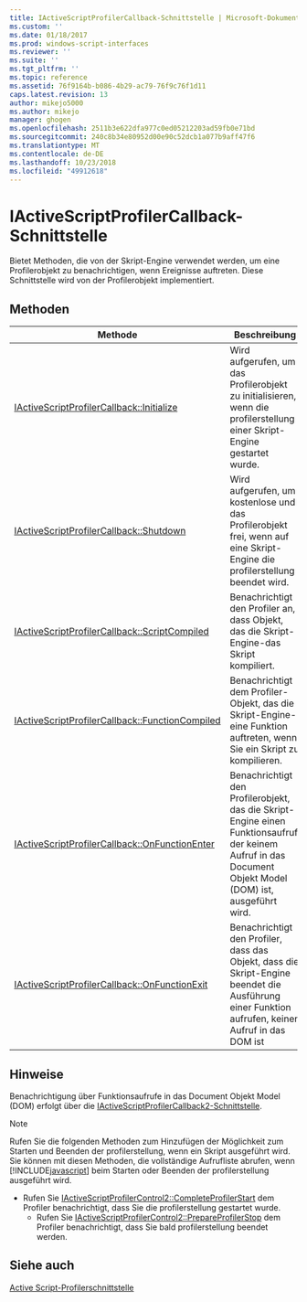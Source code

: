 ```yaml
---
title: IActiveScriptProfilerCallback-Schnittstelle | Microsoft-Dokumentation
ms.custom: ''
ms.date: 01/18/2017
ms.prod: windows-script-interfaces
ms.reviewer: ''
ms.suite: ''
ms.tgt_pltfrm: ''
ms.topic: reference
ms.assetid: 76f9164b-b086-4b29-ac79-76f9c76f1d11
caps.latest.revision: 13
author: mikejo5000
ms.author: mikejo
manager: ghogen
ms.openlocfilehash: 2511b3e622dfa977c0ed05212203ad59fb0e71bd
ms.sourcegitcommit: 240c8b34e80952d00e90c52dcb1a077b9aff47f6
ms.translationtype: MT
ms.contentlocale: de-DE
ms.lasthandoff: 10/23/2018
ms.locfileid: "49912618"
---
```

# <a name="iactivescriptprofilercallback-interface"></a>IActiveScriptProfilerCallback-Schnittstelle
Bietet Methoden, die von der Skript-Engine verwendet werden, um eine Profilerobjekt zu benachrichtigen, wenn Ereignisse auftreten. Diese Schnittstelle wird von der Profilerobjekt implementiert.  
  
## <a name="methods"></a>Methoden  
  
|Methode|Beschreibung|  
|------------|-----------------|  
|[IActiveScriptProfilerCallback::Initialize](../../winscript/reference/iactivescriptprofilercallback-initialize.md)|Wird aufgerufen, um das Profilerobjekt zu initialisieren, wenn die profilerstellung einer Skript-Engine gestartet wurde.|  
|[IActiveScriptProfilerCallback::Shutdown](../../winscript/reference/iactivescriptprofilercallback-shutdown.md)|Wird aufgerufen, um kostenlose und das Profilerobjekt frei, wenn auf eine Skript-Engine die profilerstellung beendet wird.|  
|[IActiveScriptProfilerCallback::ScriptCompiled](../../winscript/reference/iactivescriptprofilercallback-scriptcompiled.md)|Benachrichtigt den Profiler an, dass Objekt, das die Skript-Engine-das Skript kompiliert.|  
|[IActiveScriptProfilerCallback::FunctionCompiled](../../winscript/reference/iactivescriptprofilercallback-functioncompiled.md)|Benachrichtigt dem Profiler-Objekt, das die Skript-Engine-eine Funktion auftreten, wenn Sie ein Skript zu kompilieren.|  
|[IActiveScriptProfilerCallback::OnFunctionEnter](../../winscript/reference/iactivescriptprofilercallback-onfunctionenter.md)|Benachrichtigt den Profilerobjekt, das die Skript-Engine einen Funktionsaufruf, der keinem Aufruf in das Document Objekt Model (DOM) ist, ausgeführt wird.|  
|[IActiveScriptProfilerCallback::OnFunctionExit](../../winscript/reference/iactivescriptprofilercallback-onfunctionexit.md)|Benachrichtigt den Profiler, dass das Objekt, dass die Skript-Engine beendet die Ausführung einer Funktion aufrufen, keinen Aufruf in das DOM ist|  
  
## <a name="remarks"></a>Hinweise  
 Benachrichtigung über Funktionsaufrufe in das Document Objekt Model (DOM) erfolgt über die [IActiveScriptProfilerCallback2-Schnittstelle](../../winscript/reference/iactivescriptprofilercallback2-interface.md).  
  
> [!NOTE]
>  Rufen Sie die folgenden Methoden zum Hinzufügen der Möglichkeit zum Starten und Beenden der profilerstellung, wenn ein Skript ausgeführt wird. Sie können mit diesen Methoden, die vollständige Aufrufliste abrufen, wenn [!INCLUDE[javascript](../../javascript/includes/javascript-md.md)] beim Starten oder Beenden der profilerstellung ausgeführt wird.  
> 
> - Rufen Sie [IActiveScriptProfilerControl2::CompleteProfilerStart](../../winscript/reference/iactivescriptprofilercontrol2-completeprofilerstart.md) dem Profiler benachrichtigt, dass Sie die profilerstellung gestartet wurde.  
>   -   Rufen Sie [IActiveScriptProfilerControl2::PrepareProfilerStop](../../winscript/reference/iactivescriptprofilercontrol2-prepareprofilerstop.md) dem Profiler benachrichtigt, dass Sie bald profilerstellung beendet werden.  
  
## <a name="see-also"></a>Siehe auch  
 [Active Script-Profilerschnittstelle](../../winscript/reference/active-script-profiler-interfaces.md)